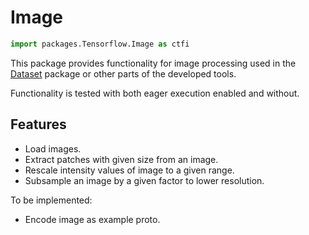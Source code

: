 # Image

```python
import packages.Tensorflow.Image as ctfi
```

This package provides functionality for image processing used in the [Dataset](../Dataset/README.md) package or other parts of the developed tools.

Functionality is tested with both eager execution enabled and without.

## Features

*  Load images.
*  Extract patches with given size from an image.
*  Rescale intensity values of image to a given range.
*  Subsample an image by a given factor to lower resolution.

To be implemented:
*   Encode image as example proto.
